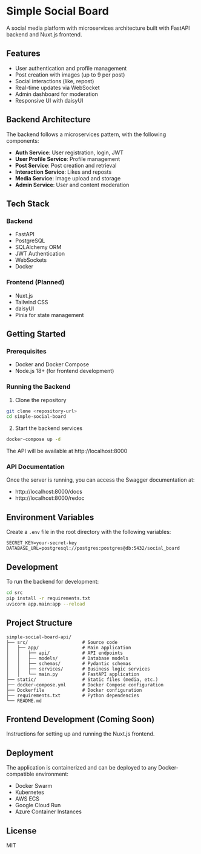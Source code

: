 # Simple Social Board

A social media platform with microservices architecture built with FastAPI backend and Nuxt.js frontend.

## Features

- User authentication and profile management
- Post creation with images (up to 9 per post)
- Social interactions (like, repost)
- Real-time updates via WebSocket
- Admin dashboard for moderation
- Responsive UI with daisyUI

## Backend Architecture

The backend follows a microservices pattern, with the following components:

- **Auth Service**: User registration, login, JWT
- **User Profile Service**: Profile management
- **Post Service**: Post creation and retrieval
- **Interaction Service**: Likes and reposts
- **Media Service**: Image upload and storage
- **Admin Service**: User and content moderation

## Tech Stack

### Backend
- FastAPI
- PostgreSQL
- SQLAlchemy ORM
- JWT Authentication
- WebSockets
- Docker

### Frontend (Planned)
- Nuxt.js
- Tailwind CSS
- daisyUI
- Pinia for state management

## Getting Started

### Prerequisites
- Docker and Docker Compose
- Node.js 18+ (for frontend development)

### Running the Backend

1. Clone the repository
```bash
git clone <repository-url>
cd simple-social-board
```

2. Start the backend services
```bash
docker-compose up -d
```

The API will be available at http://localhost:8000

### API Documentation

Once the server is running, you can access the Swagger documentation at:

- http://localhost:8000/docs
- http://localhost:8000/redoc

## Environment Variables

Create a `.env` file in the root directory with the following variables:

```
SECRET_KEY=your-secret-key
DATABASE_URL=postgresql://postgres:postgres@db:5432/social_board
```

## Development

To run the backend for development:

```bash
cd src
pip install -r requirements.txt
uvicorn app.main:app --reload
```

## Project Structure

```
simple-social-board-api/
├── src/                    # Source code
│   ├── app/                # Main application
│   │   ├── api/            # API endpoints
│   │   ├── models/         # Database models
│   │   ├── schemas/        # Pydantic schemas
│   │   ├── services/       # Business logic services
│   │   └── main.py         # FastAPI application
├── static/                 # Static files (media, etc.)
├── docker-compose.yml      # Docker Compose configuration
├── Dockerfile              # Docker configuration
├── requirements.txt        # Python dependencies
└── README.md
```

## Frontend Development (Coming Soon)

Instructions for setting up and running the Nuxt.js frontend.

## Deployment

The application is containerized and can be deployed to any Docker-compatible environment:

- Docker Swarm
- Kubernetes
- AWS ECS
- Google Cloud Run
- Azure Container Instances

## License

MIT